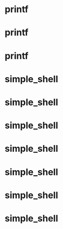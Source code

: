 # printf
# printf
# printf
# simple_shell
# simple_shell
# simple_shell
# simple_shell
# simple_shell
# simple_shell
# simple_shell
